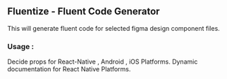 
## Fluentize - Fluent Code Generator

This will generate fluent code for selected figma design component files. 

### Usage : 

Decide props for React-Native , Android , iOS Platforms.
Dynamic documentation for React Native Platforms.